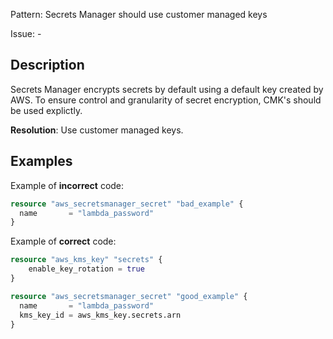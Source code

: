 Pattern: Secrets Manager should use customer managed keys

Issue: -

## Description

Secrets Manager encrypts secrets by default using a default key created by AWS. To ensure control and granularity of secret encryption, CMK's should be used explictly.

**Resolution**: Use customer managed keys.

## Examples

Example of **incorrect** code:

```terraform
resource "aws_secretsmanager_secret" "bad_example" {
  name       = "lambda_password"
}
```

Example of **correct** code:

```terraform
resource "aws_kms_key" "secrets" {
	enable_key_rotation = true
}

resource "aws_secretsmanager_secret" "good_example" {
  name       = "lambda_password"
  kms_key_id = aws_kms_key.secrets.arn
}
```